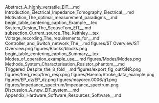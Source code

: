 Abstract_A_highly_versatile_EIT__.md
Introduction_Electrical_Impedance_Tomography_Electrical__.md
Motivation_The_optimal_measurement_paradigms__.md
begin_table_centering_caption_Example__.tex
System_Design_The_ScouseTom_EIT__.md
subsection_Current_source_The_Keithley__.tex
Voltage_recording_The_requirements_for__.md
Controller_and_Switch_network_The__.md
figures/ST Overview/ST Overview.png
figures/Blocks/blocks.png
begin_table_centering_caption_Summary__.tex
Modes_of_operation_example_use__.md
figures/Modes/Modes.png
Methods_System_Characterisation_Resistor_phantom__.md
Triggered_Despite_the_8_fold__.md
figures/export_fig_out/SNR.png
figures/freq_resp/freq_resp.png
figures/Haemo/Stroke_data_example.png
figures/EP_dz/EP_dz.png
figures/mayorec.0006/q1.png
figures/Impedance_spectrum/Impedance_spectrum.png
Discussion_A_new_EIT_system__.md
Appendix_Hardware_Software_Resources_Software__.md